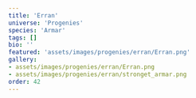 ```yaml
---
title: 'Erran'
universe: 'Progenies'
species: 'Armar'
tags: []
bio: ''
featured: 'assets/images/progenies/erran/Erran.png'
gallery:
- assets/images/progenies/erran/Erran.png
- assets/images/progenies/erran/stronget_armar.png
order: 42
---
```

